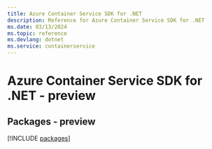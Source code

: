 ```yaml
---
title: Azure Container Service SDK for .NET
description: Reference for Azure Container Service SDK for .NET
ms.date: 03/13/2024
ms.topic: reference
ms.devlang: dotnet
ms.service: containerservice
---
```

# Azure Container Service SDK for .NET - preview
## Packages - preview
[!INCLUDE [packages](container-service-index.md)]